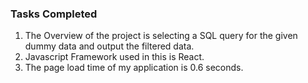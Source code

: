 ### Tasks Completed
1. The Overview of the project is selecting a SQL query for the given dummy data and output the filtered data.
2. Javascript Framework used in this is React.
3. The page load time of my application is 0.6 seconds.
